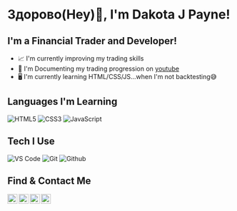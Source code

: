 # Здорово(Hey)👋, I'm Dakota J Payne!  

## I'm a Financial Trader and Developer!
- 📈 I'm currently improving my trading skills
- 🎥 I'm Documenting my trading progression on [youtube]
- 🖥️ I'm currently learning HTML/CSS/JS...when I'm not backtesting😅

## Languages I'm Learning
<!-- Add links to projects when completed %% -->
![HTML5](https://img.shields.io/badge/-HTML5-000000?style=for-the-badge&logo=HTML5)
![CSS3](https://img.shields.io/badge/-CSS3-000000?style=for-the-badge&logo=CSS3)
![JavaScript](https://img.shields.io/badge/-JavaScript-000000?style=for-the-badge&logo=javascript)

## Tech I Use
![VS Code](http://img.shields.io/badge/-VS%20Code-000000?style=for-the-badge&logo=Visual-studio-code&logoColor=blue)
![Git](http://img.shields.io/badge/-Git-000000?style=for-the-badge&logo=Git)
![Github](http://img.shields.io/badge/-Github-000000?style=for-the-badge&logo=Github&logoColor=green)

## Find & Contact Me
[<img align="left" alt="dakotajpayne | YouTube" width="22px" src="https://cdn.jsdelivr.net/npm/simple-icons@v3/icons/youtube.svg" />][youtube]
[<img align="left" alt="dakotajpayne | Medium" width="22px" src="https://cdn.jsdelivr.net/npm/simple-icons@v3/icons/medium.svg" />][medium]
[<img align="left" alt="dakotajpayne | Instagram" width="22px" src="https://cdn.jsdelivr.net/npm/simple-icons@v3/icons/instagram.svg" />][instagram]
[<img align="left" alt="dakotajpayne | Twitter" width="22px" src="https://cdn.jsdelivr.net/npm/simple-icons@v3/icons/twitter.svg" />][twitter]	 


[website]: https://dakotajpayne.com
[youtube]: https://youtube.com/dakotajpayne
[linkedin]: https://linkedin.com/in/dakotajpayne
[instagram]: https://instagram.com/dakotajpayne
[medium]: https://medium.com/@dakotajpayne
[twitter]: https://twitter.com/dakotajpayne
